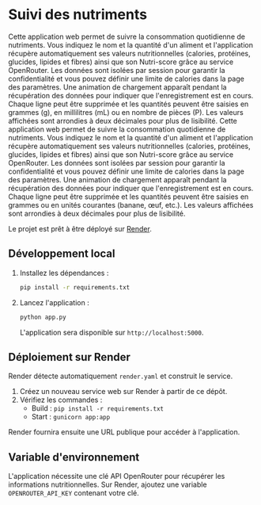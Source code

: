 # Suivi des nutriments

Cette application web permet de suivre la consommation quotidienne de nutriments. Vous indiquez le nom et la quantité d'un aliment et l'application récupère automatiquement ses valeurs nutritionnelles (calories, protéines, glucides, lipides et fibres) ainsi que son Nutri-score grâce au service OpenRouter. Les données sont isolées par session pour garantir la confidentialité et vous pouvez définir une limite de calories dans la page des paramètres. Une animation de chargement apparaît pendant la récupération des données pour indiquer que l'enregistrement est en cours. Chaque ligne peut être supprimée et les quantités peuvent être saisies en grammes (g), en millilitres (mL) ou en nombre de pièces (P). Les valeurs affichées sont arrondies à deux décimales pour plus de lisibilité.
Cette application web permet de suivre la consommation quotidienne de nutriments. Vous indiquez le nom et la quantité d'un aliment et l'application récupère automatiquement ses valeurs nutritionnelles (calories, protéines, glucides, lipides et fibres) ainsi que son Nutri-score grâce au service OpenRouter. Les données sont isolées par session pour garantir la confidentialité et vous pouvez définir une limite de calories dans la page des paramètres. Une animation de chargement apparaît pendant la récupération des données pour indiquer que l'enregistrement est en cours. Chaque ligne peut être supprimée et les quantités peuvent être saisies en grammes ou en unités courantes (banane, œuf, etc.). Les valeurs affichées sont arrondies à deux décimales pour plus de lisibilité.

Le projet est prêt à être déployé sur [Render](https://render.com/).

## Développement local

1. Installez les dépendances&nbsp;:
   ```bash
   pip install -r requirements.txt
   ```
2. Lancez l'application&nbsp;:
   ```bash
   python app.py
   ```
   L'application sera disponible sur `http://localhost:5000`.

## Déploiement sur Render

Render détecte automatiquement `render.yaml` et construit le service.

1. Créez un nouveau service web sur Render à partir de ce dépôt.
2. Vérifiez les commandes&nbsp;:
   - Build&nbsp;: `pip install -r requirements.txt`
   - Start&nbsp;: `gunicorn app:app`

Render fournira ensuite une URL publique pour accéder à l'application.

## Variable d'environnement

L'application nécessite une clé API OpenRouter pour récupérer les informations
nutritionnelles. Sur Render, ajoutez une variable `OPENROUTER_API_KEY` contenant
votre clé.
